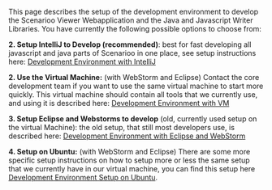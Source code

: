 This page describes the setup of the development environment to develop the Scenarioo Viewer Webapplication and the Java and Javascript Writer Libraries. You have currently the following possible options to choose from:

**2. Setup IntelliJ to Develop (recommended)**: best for fast developing all javascript and java parts of Scenarioo in one place, see setup instructions here: [Development Environment with IntelliJ](Development-Environment-with-IntelliJ)

**2. Use the Virtual Machine:** (with WebStorm and Eclipse) Contact the core development team if you want to use the same virtual machine to start more quickly. This virtual machine should contain all tools that we currently use, and using it is described here: [Development Environment with VM](Development-Environment-with-VM)

**3. Setup Eclipse and Webstorms to develop** (old, currently used setup on the virtual Machine): the old setup, that still most developers use, is described here: [Development Environment with Eclipse and WebStorm](Development-Environment-with-Eclipse-And-WebStorm)

**4. Setup on Ubuntu:** (with WebStorm and Eclipse) There are some more specific setup instructions on how to setup more or less the same setup that we currently have in our virtual machine, you can find this setup here [Development Environment Setup on Ubuntu](Development-Environment-Setup-on-Ubuntu).
